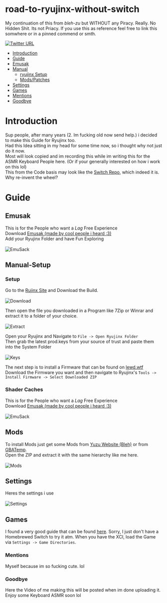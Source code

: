 # road-to-ryujinx-without-switch

My continuation of this from *bleh-zu* but WITHOUT any Piracy. Really.
No Hidden Shit. Its not Priacy. If you use this as reference feel free to link this somwhere or in a pinned commend or smth.

[![Twitter URL](https://img.shields.io/twitter/url?label=Follow%20me&style=social&url=https%3A%2F%2Ftwitter.com%2Fpoolpartyakali)](https://twitter.com/PoolPartyAkali)

   * [Introduction](#introduction)
   * [Guide](#guide)
   * [Emusak](#emusak)
   * [Manual](#manual-setup)
      * [ryujinx&nbsp;Setup](#setup)
      * [Mods/Patches](#mods)
   * [Settings](#settings)
   * [Games](#games)
   * [Mentions](#mentions)
   * [Goodbye](#goodbye)

   # Introduction

   Sup people,
   after many years (2. Im fucking old now send help.) i decided to make this Guide for Ryujinx too.\
   Had this Idea sitting in my head for some time now, so i thought why not just do it now.\
   Most will look copied and im recording this while im writing this for the ASMR Keyboard People here. (Or if your generally interested on how i work on this lol)\
   This from the Code basis may look like the [Switch Repo](https://github.com/PrincessAkira/road-to-yuzu-without-switch), which indeed it is. Why re-invent the wheel?

   # Guide

   ## Emusak

   This is for the People who want a *Lag* Free Experience\
   Download [Emusak (made by cool people i heard :3)](https://github.com/CapitaineJSparrow/emusak-ui/releases)\
   Add your Ryujinx Folder and have Fun Exploring\
   <br>
   ![EmuSack](Imgs/EmuSack.gif)

   ## Manual-Setup

   ### Setup

   Go to the [Rujinx Site](https://ryujinx.org/download) and Download the Build.\
   <br>
   ![Download](Imgs/Download.gif)

   Then open the file you downloaded in a Program like 7Zip or Winrar and extract it to a folder of your choice.\
   <br>
   ![Extract](Imgs/Extract.gif)
   
   Open your Ryujinx and Navigate to `File -> Open Ryujinx Folder`\
   Then grab the latest prod.keys from your source of trust and paste them into the System Folder\
   <br>
   ![Keys](Imgs/Keys.gif)

   The next step is to install a Firmware that can be found on [lewd.wtf](https://hel1-1.mirror.lewd.wtf/archive/nintendo/switch/firmware/)\
   Download the Firmware you want and then navigate to Ryujinx's `Tools -> Install Firmware -> Select Downloaded ZIP` 
   
   
   ### Shader Caches

   This is for the People who want a *Lag* Free Experience\
   Download [Emusak (made by cool people i heard :3)](https://github.com/CapitaineJSparrow/emusak-ui/releases)\
   <br>
   ![EmuSack](Imgs/EmuSack.gif)




   ## Mods

   To install Mods just get some Mods from [Yuzu Website (Bleh)](https://yuzu-emu.org/wiki/switch-mods/) or from [GBATemp](https://gbatemp.net/forums/nintendo-switch.283/).\
   Open the ZIP and extract it with the same hierarchy like me here.\
   <br>
   ![Mods](Imgs/Mods.gif)

   ## Settings

   Heres the settings i use\
   <br>
   ![Settings](Imgs/Settings.gif)

   ## Games

   I found a very good guide that can be found [here](https://suchmememanyskill.github.io/guides/switchdumpguide/).
   Sorry, I just don't have a Homebrewed Switch to try it atm.
   When you have the XCI, load the Game via `Settings -> Game Directories`.

   ### Mentions

   Myself because im so fucking cute. lol

   ### Goodbye

   Here the Video of me making this will be posted when im done uploading it. Enjoy some Keyboard ASMR soon lol
